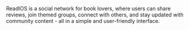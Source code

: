 ReadIOS is a social network for book lovers, where users can share reviews, join themed groups, connect with others, and stay updated with community content - all in a simple and user-friendly interface.
